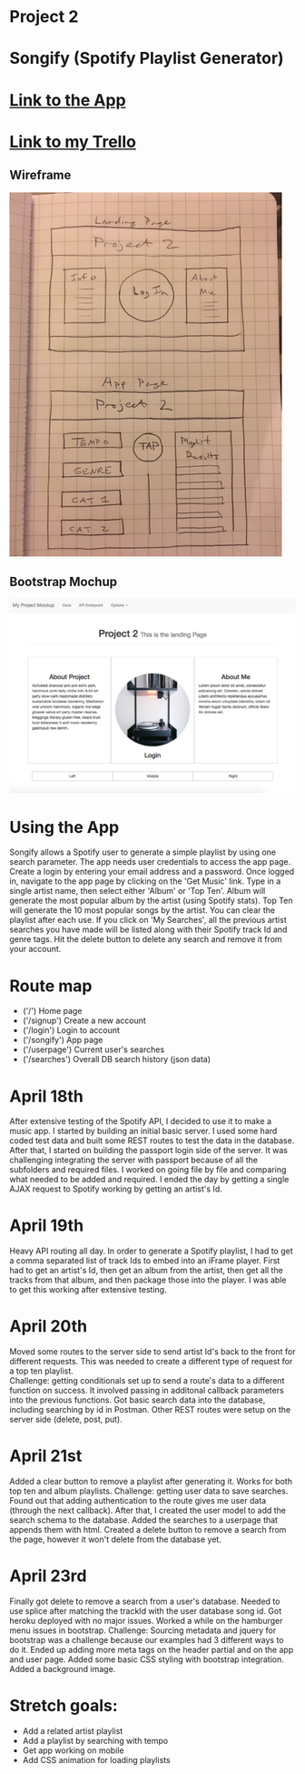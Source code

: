 # Project 2

# Songify (Spotify Playlist Generator)

# [Link to the App](https://stormy-waters-85109.herokuapp.com/)

# [Link to my Trello](https://trello.com/b/byU4w5qV/project-2)

## Wireframe

![](project2wireframe.JPG)

## Bootstrap Mochup

![](mochwireframe.png)

# Using the App

Songify allows a Spotify user to generate a simple playlist by using one search parameter.  The app needs user credentials to access the app page.  Create a login by entering your email address and a password.  Once logged in, navigate to the app page by clicking on the 'Get Music' link.  Type in a single artist name, then select either 'Album' or 'Top Ten'.  Album will generate the most popular album by the artist (using Spotify stats).  Top Ten will generate the 10 most popular songs by the artist.  You can clear the playlist after each use.
If you click on 'My Searches', all the previous artist searches you have made will be listed along with their Spotify track Id and genre tags.  Hit the delete button to delete any search and remove it from your account.

# Route map

* ('/') Home page
* ('/signup') Create a new account
* ('/login') Login to account
* ('/songify') App page
* ('/userpage') Current user's searches
* ('/searches') Overall DB search history (json data)

# April 18th
After extensive testing of the Spotify API, I decided to use it to make a music app.  I started by building an initial basic server.  I used some hard coded test data and built some REST routes to test the data in the database.  After that, I started on building the passport login side of the server.
It was challenging integrating the server with passport because of all the subfolders and required files.  I worked on going file by file and comparing what needed to be added and required.
I ended the day by getting a single AJAX request to Spotify working by getting an artist's Id.

# April 19th
Heavy API routing all day.  In order to generate a Spotify playlist, I had to get a comma separated list of track Ids to embed into an iFrame player.  First had to get an artist's Id, then get an album from the artist, then get all the tracks from that album, and then package those into the player.  I was able to get this working after extensive testing.

# April 20th
Moved some routes to the server side to send artist Id's back to the front for different requests.  This was needed to create a different type of request for a top ten playlist.  
Challenge: getting conditionals set up to send a route's data to a different function on success.  It involved passing in additonal callback parameters into the previous functions.
Got basic search data into the database, including searching by id in Postman.
Other REST routes were setup on the server side (delete, post, put).

# April 21st
Added a clear button to remove a playlist after generating it.  Works for both top ten and album playlists.
Challenge: getting user data to save searches.  Found out that adding authentication to the route gives me user data (through the next callback).  After that, I created the user model to add the search schema to the database.
Added the searches to a userpage that appends them with html.
Created a delete button to remove a search from the page, however it won't delete from the database yet.

# April 23rd
Finally got delete to remove a search from a user's database.  Needed to use splice after matching the trackId with the user database song id.
Got heroku deployed with no major issues.
Worked a while on the hamburger menu issues in bootstrap.
Challenge: Sourcing metadata and jquery for bootstrap was a challenge because our examples had 3 different ways to do it.  Ended up adding more meta tags on the header partial and on the app and user page.
Added some basic CSS styling with bootstrap integration.
Added a background image.

# Stretch goals:
* Add a related artist playlist
* Add a playlist by searching with tempo
* Get app working on mobile
* Add CSS animation for loading playlists


